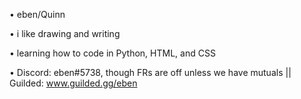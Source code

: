 • eben/Quinn

• i like drawing and writing

• learning how to code in Python, HTML, and CSS

• Discord: eben#5738, though FRs are off unless we have mutuals || Guilded: www.guilded.gg/eben

<!---
parelle/parelle is a ✨ special ✨ repository because its `README.md` (this file) appears on your GitHub profile.
You can click the Preview link to take a look at your changes.
--->
